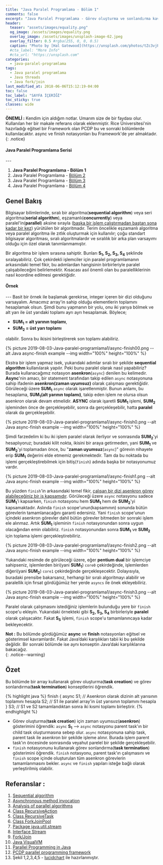 ```yaml
---
title: "Java Paralel Programlama - Bölüm 1"
comments: false
excerpt: "Java Paralel Programlama - Görev oluşturma ve sonlandırma kavramları(Async, Finish)"
header:
  teaser: "assets/images/equality.png"
  og_image: /assets/images/equality.png
  overlay_image: /assets/images/unsplash-image-62.jpeg
  overlay_filter: 0.5 #rgba(255, 0, 0, 0.5)
  caption: "Photo by [Hal Gatewood](https://unsplash.com/photos/tZc3vjPCk-Q) on Unsplash"
  #cta_label: "More Info"
  #cta_url: "https://unsplash.com"
categories:
  - java-paralel-programlama
tags:
  - Java paralel programlama
  - Java threads
  - Java fork/join
last_modified_at: 2018-06-06T15:12:19-04:00
toc: false
toc_label: "SAYFA İÇERİĞİ"
toc_sticky: true
classes: wide
---
```




**ÖNEMLİ :** Kendim için aldığım notlar. Umarım size de bir faydası olur. Kullanılan her bir makale referans olarak eklenmiştir. Rice Üniversitesi'nin hazırladığı eğitsel bir Framework olan PCDP bu ve sonraki bölümlerde kullanılacaktır. async ve finish notasyonları bu Framework'de yer almaktadır.
{: .notice}

<div class="notice--success" markdown="1">
<h4 class="no_toc"><i class="fas fa-lightbulb"></i> Java Paralel Programlama Serisi</h4>
---

1. **Java Paralel Programlama - Bölüm 1**
2. Java Paralel Programlama - [Bölüm 2](/java-paralel-programlama/Java-paralel-programlama2/)
3. Java Paralel Programlama - [Bölüm 3](/java-paralel-programlama/Java-paralel-programlama3/)
4. Java Paralel Programlama - [Bölüm 4](/java-paralel-programlama/Java-paralel-programlama4/)

</div>

## Genel Bakış

Bilgisayar bilimlerinde, sıralı bir algoritma(**sequential algorithm**) veya seri algoritma(**serial algorithm**), eşzamanlı(**concurrently**) veya paralel'in(**parallel**) aksine sırayla (<u>başka bir işlem çalıştırmadan baştan sona kadar bir kez</u>) yürütülen bir algoritmadır. Terim öncelikle eşzamanlı algoritma veya paralel algoritma ile zıtlık oluşturmak için kullanılır; çoğu standart bilgisayar algoritması, sıralı algoritmalardır ve sıralılık bir arka plan varsayımı olduğu için özel olarak tanımlanmamıştır.

Bir algoritma bir işlem sırasına sahiptir. Bunları **S<sub>1</sub>, S<sub>2</sub>, S<sub>3</sub>, S<sub>4</sub>** şeklinde sıralayabiliriz. Çok çekirdekli işlemciler için paralel programlamanın arkasındaki temel fikir, bu adımlardan hangisinin birbirleriyle paralel çalışabileceğini belirlemektir. Kısacası asıl önemli olan bu paralelliklerinin nasıl koordine edilmesi gerektiğidir.

<div class="notice--success" markdown="1">
<h4 class="no_toc"><i class="fas fa-lightbulb"></i> Örnek</h4>
---
Basit bir örnek ile başlamak gerekirse, integer içeren bir dizi olduğunu varsayalım. Amacımız array'in sahip olduğu elementlerin toplamını hesaplamak olsun. Şimdi bunu yapmanın bir yolu, onu iki yarıya bölmek ve alt yarı ile üst yarıdaki toplamı ayrı ayrı hesaplamak. Böylece;

* **SUM<sub>1</sub> = alt yarının toplamı**,
* **SUM<sub>2</sub> = üst yarı toplamı**

olabilir. Sonra bu ikisini birleştirerek son toplamı alabiliriz.
</div>

{% picture 2019-08-03-Java-paralel-programlama1/async-finish00.png --alt Java async-finish example --img width="100%" height="100%" %}

Ekstra bir işlem yapmaz isek, yukarıdaki adımlar sıralı bir şekilde **sequential algorithm** kullanılarak yapılır. Peki bunu paralel olarak nasıl yapabiliriz? Burada kullanacağımız notasyon **asenkron**(``async``) denilen bu kelimedir. **Async**'nin amacı, bir statement tarafından takip edilen `async` notasyonuna sahip ifadenin **asenkron(zaman uyumsuz)** olarak çalışması gerektiğidir. Görüleceği üzere **SUM<sub>1</sub>** ``async`` olarak işaretlenmiştir. Bunun anlamı, bu hesaplama, **SUM<sub>1</sub>(alt yarının toplamı)**, takip eden işlem ne olursa olsun asenkron olarak devam etmelidir. **ASYNC** olarak işaretli **SUM<sub>1</sub>** işlemi, **SUM<sub>2</sub>** işleminden önce de gerçekleşebilir, sonra da gerçekleşebilir, hatta **paralel** olarak da gerçekleşebilir.

{% picture 2019-08-03-Java-paralel-programlama1/async-finish0.png --alt Java async-finish example --img width="100%" height="100%" %}

Şimdi farzedelim ki bu iki işlem paralel olarak ilerliyor ve sonrasında **SUM<sub>2</sub>**'yi hesaplıyoruz; buradaki kilit nokta, ikisini bir araya getirmeden, yani **SUM<sub>1</sub>** ve **SUM<sub>2</sub>**'yi toplamadan önce, bu "**zaman uyumsuz**(``async``)" görevin nihayete erip **SUM<sub>1</sub>** değerini elde etmemiz gerekmektedir. Tam da bu noktada bu işlemi gerçekleştirebilmek için bitiş(``finish``) adında başka bir notasyonumuz vardır.

{% picture 2019-08-03-Java-paralel-programlama1/async-finish1.png --alt Java async-finish example --img width="100%" height="100%" %}

Bu yüzden ``finish``'in arkasındaki temel fikir, <u>çalışan bir dizi asenkron görev alabileceğiniz bir iş kapsamıdır</u>. Görüleceği üzere ``async`` notasyonu sadece **SUM<sub>1</sub>**'i kapsarken, ``finish`` notasyonu hem **SUM<sub>1</sub>** hem de **SUM<sub>2</sub>**'yi kapsamaktadır. Aslında ``finish`` scope'unun(kapsamının) sonunda bütün görevlerin tamamlanacağını garanti edersiniz. Yani ``finish`` scope'unun içindeki asenkron görevler dahil bütün görevler bitmeden bir sonraki işlem ele alınmaz. Artık **SUM<sub>1</sub>** işleminin ``finish`` notasyonundan sonra uygun olacağından emin olabiliriz. ``finish`` notasyonundan sonra **SUM<sub>1</sub>** ve **SUM<sub>2</sub>** için toplama işlemi gerçekleştirebiliriz.

{% picture 2019-08-03-Java-paralel-programlama1/async-finish2.png --alt Java async-finish example --img width="100%" height="100%" %}

Yukarıdaki resimde de görüleceği üzere, eğer **pentium dual** bir işlemciye sahipseniz, işlemlerden biri(yani **SUM<sub>1</sub>**) ``core0`` çekirdeğinde, işlemlerden diğeri(yani **SUM<sub>2</sub>**) ``core1`` çekirdeğinde gerçekleşecektir. Dolayısıyla, buradaki prensibe bakarsanız, herhangi bir sıralı algoritmayı alabilir ve paralellik için fırsat gördüğümüz her yerde ``asyncs`` ile önek ekleyebiliriz.

{% picture 2019-08-03-Java-paralel-programlama1/async-finish3.png --alt Java async-finish example --img width="100%" height="100%" %}

Paralel olarak çalışmasını istediğiniz işlemlerin bulunduğu yere bir ``finish`` scope'u ekleyin. Yukarıdaki örnekteki gibi **S<sub>2</sub>, S<sub>3</sub>, S<sub>4</sub>** birbirleriyle **paralel** olarak çalışacaktır. Fakat **S<sub>5</sub>** işlemi, ``finish`` scope'u tamamlanıncaya kadar bekleyecektir.

**Not :** Bu bölümde gördüğümüz **async** ve **finish** notasyonları eğitsel ve gösterimsel kavramlardır. Fakat Java’daki karşılıkları tabii ki bu şekilde değildir. Bir sonraki bölümde ise aynı konseptin Java’daki karşılıklarına bakacağız.  
{: .notice--warning}

## Özet
Bu bölümde bir array kullanarak görev oluşturma(**task creation**) ve görev sonlandırma(**task termination**) konseptlerini öğrendik.

{% highlight java %}
finish {
  async S1; // Asenkron olarak dizinin alt yarısının toplamını hesapla
  S2;       // S1 ile paralel array'in üst yarısının toplamını hesapla
}
S3; // S1 ve S2 tamamlandıktan sonra iki kısmi toplamı birleştirir.
{% endhighlight %}

- Görev oluşturma(**task creation**) için zaman uyumsuz(**asenkron**) gösterimini öğrendik: ``async`` **S<sub>1</sub>** --> ``async`` notasyonu parent task'ın bir child task oluşturmasına sebep olur. ``async`` notasyonuna sahip task, parent task ile asenkron bir şekilde işleme alınır. Burada işlem parent task'ın öncesinde sonrasında veyahut parelel bir şekilde gerçekleşebilir.
- ``finish`` notasyonunu kullanarak görev sonlandırma(**task termination**) gösterimini öğrendik. ``finish`` notasyonu, parent task'ın çalışmasını ve ``finish`` scope içinde oluşturulan tüm asenkron görevlerin tamamlanmasını bekler. ``async`` ve ``finish`` yapıları isteğe bağlı olarak yerleştirilmiş olabilir.


## Referanslar :

1. [Sequential algorithm](https://en.wikipedia.org/wiki/Sequential_algorithm)
2. [Asynchronous method invocation](https://en.wikipedia.org/wiki/Asynchronous_method_invocation)
3. [Analysis of parallel algorithms](https://en.wikipedia.org/wiki/Analysis_of_parallel_algorithms)
4. [Class RecursiveAction](https://docs.oracle.com/javase/8/docs/api/java/util/concurrent/RecursiveAction.html)
5. [Class RecursiveTask](http://docs.oracle.com/javase/8/docs/api/?java/util/concurrent/RecursiveTask.html)
6. [Class ForkJoinPool](https://docs.oracle.com/javase/8/docs/api/java/util/concurrent/ForkJoinPool.html)
7. [Package java.util.stream](https://docs.oracle.com/javase/8/docs/api/java/util/stream/package-summary.html)
8. [Interface Stream](https://docs.oracle.com/javase/8/docs/api/java/util/stream/Stream.html)
9. [Fork/Join](https://docs.oracle.com/javase/tutorial/essential/concurrency/forkjoin.html)
10. [Java VisualVM](http://docs.oracle.com/javase/7/docs/technotes/guides/visualvm/)
11. [Parallel Programming in Java](https://www.coursera.org/learn/parallel-programming-in-java/home/welcome)
12. [PCDP parallel programming framework](https://habanero-rice.github.io/PCDP/)
13. Şekil 1,2,3,4,5 - [lucidchart](https://www.lucidchart.com) ile hazırlanmıştır.
